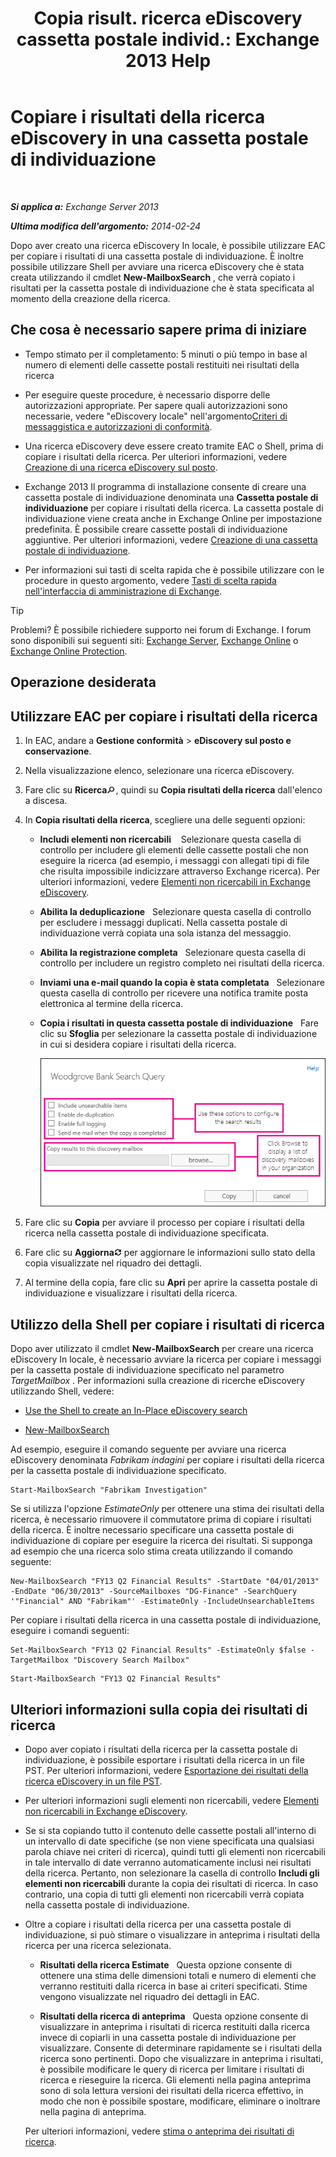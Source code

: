 ﻿---
title: 'Copia risult. ricerca eDiscovery cassetta postale individ.: Exchange 2013 Help'
TOCTitle: Copiare i risultati della ricerca eDiscovery in una cassetta postale di individuazione
ms:assetid: bff2ce89-9e6f-494a-bd6a-2f2011507845
ms:mtpsurl: https://technet.microsoft.com/it-it/library/Dn624163(v=EXCHG.150)
ms:contentKeyID: 61183416
ms.date: 05/22/2018
mtps_version: v=EXCHG.150
ms.translationtype: MT
---

# Copiare i risultati della ricerca eDiscovery in una cassetta postale di individuazione

 

_**Si applica a:** Exchange Server 2013_

_**Ultima modifica dell'argomento:** 2014-02-24_

Dopo aver creato una ricerca eDiscovery In locale, è possibile utilizzare EAC per copiare i risultati di una cassetta postale di individuazione. È inoltre possibile utilizzare Shell per avviare una ricerca eDiscovery che è stata creata utilizzando il cmdlet **New-MailboxSearch** , che verrà copiato i risultati per la cassetta postale di individuazione che è stata specificata al momento della creazione della ricerca.

## Che cosa è necessario sapere prima di iniziare

  - Tempo stimato per il completamento: 5 minuti o più tempo in base al numero di elementi delle cassette postali restituiti nei risultati della ricerca

  - Per eseguire queste procedure, è necessario disporre delle autorizzazioni appropriate. Per sapere quali autorizzazioni sono necessarie, vedere "eDiscovery locale" nell'argomento[Criteri di messaggistica e autorizzazioni di conformità](messaging-policy-and-compliance-permissions-exchange-2013-help.md).

  - Una ricerca eDiscovery deve essere creato tramite EAC o Shell, prima di copiare i risultati della ricerca. Per ulteriori informazioni, vedere [Creazione di una ricerca eDiscovery sul posto](https://docs.microsoft.com/it-it/exchange/security-and-compliance/in-place-ediscovery/create-in-place-ediscovery-search).

  - Exchange 2013 Il programma di installazione consente di creare una cassetta postale di individuazione denominata una **Cassetta postale di individuazione** per copiare i risultati della ricerca. La cassetta postale di individuazione viene creata anche in Exchange Online per impostazione predefinita. È possibile creare cassette postali di individuazione aggiuntive. Per ulteriori informazioni, vedere [Creazione di una cassetta postale di individuazione](https://docs.microsoft.com/it-it/exchange/security-and-compliance/in-place-ediscovery/create-a-discovery-mailbox).

  - Per informazioni sui tasti di scelta rapida che è possibile utilizzare con le procedure in questo argomento, vedere [Tasti di scelta rapida nell'interfaccia di amministrazione di Exchange](keyboard-shortcuts-in-the-exchange-admin-center-exchange-online-protection-help.md).


> [!TIP]
> Problemi? È possibile richiedere supporto nei forum di Exchange. I forum sono disponibili sui seguenti siti: <A href="https://go.microsoft.com/fwlink/p/?linkid=60612">Exchange Server</A>, <A href="https://go.microsoft.com/fwlink/p/?linkid=267542">Exchange Online</A> o <A href="https://go.microsoft.com/fwlink/p/?linkid=285351">Exchange Online Protection</A>.



## Operazione desiderata

## Utilizzare EAC per copiare i risultati della ricerca

1.  In EAC, andare a **Gestione conformità** \> **eDiscovery sul posto e conservazione**.

2.  Nella visualizzazione elenco, selezionare una ricerca eDiscovery.

3.  Fare clic su **Ricerca**![icona Cerca](images/Dd353189.773574d0-9b92-4cab-9f6b-81532c7418b9(EXCHG.150).gif "icona Cerca"), quindi su **Copia risultati della ricerca** dall'elenco a discesa.

4.  In **Copia risultati della ricerca**, scegliere una delle seguenti opzioni:
    
      - **Includi elementi non ricercabili**    Selezionare questa casella di controllo per includere gli elementi delle cassette postali che non eseguire la ricerca (ad esempio, i messaggi con allegati tipi di file che risulta impossibile indicizzare attraverso Exchange ricerca). Per ulteriori informazioni, vedere [Elementi non ricercabili in Exchange eDiscovery](unsearchable-items-in-exchange-ediscovery-exchange-2013-help.md).
    
      - **Abilita la deduplicazione**   Selezionare questa casella di controllo per escludere i messaggi duplicati. Nella cassetta postale di individuazione verrà copiata una sola istanza del messaggio.
    
      - **Abilita la registrazione completa**   Selezionare questa casella di controllo per includere un registro completo nei risultati della ricerca.
    
      - **Inviami una e-mail quando la copia è stata completata**   Selezionare questa casella di controllo per ricevere una notifica tramite posta elettronica al termine della ricerca.
    
      - **Copia i risultati in questa cassetta postale di individuazione**   Fare clic su **Sfoglia** per selezionare la cassetta postale di individuazione in cui si desidera copiare i risultati della ricerca.
        
        ![Copia risultati ricerca](images/Dn624163.875e25ed-8308-408c-92c4-8c76fc9d9bfc(EXCHG.150).gif "Copia risultati ricerca")  

5.  Fare clic su **Copia** per avviare il processo per copiare i risultati della ricerca nella cassetta postale di individuazione specificata.

6.  Fare clic su **Aggiorna**![Icona Aggiorna](images/Dd353189.85f271ca-32a4-426c-842a-d2172567099d(EXCHG.150).gif "Icona Aggiorna") per aggiornare le informazioni sullo stato della copia visualizzate nel riquadro dei dettagli.

7.  Al termine della copia, fare clic su **Apri** per aprire la cassetta postale di individuazione e visualizzare i risultati della ricerca.

## Utilizzo della Shell per copiare i risultati di ricerca

Dopo aver utilizzato il cmdlet **New-MailboxSearch** per creare una ricerca eDiscovery In locale, è necessario avviare la ricerca per copiare i messaggi per la cassetta postale di individuazione specificato nel parametro *TargetMailbox* . Per informazioni sulla creazione di ricerche eDiscovery utilizzando Shell, vedere:

  - [Use the Shell to create an In-Place eDiscovery search](https://docs.microsoft.com/it-it/exchange/security-and-compliance/in-place-ediscovery/create-in-place-ediscovery-search)

  - [New-MailboxSearch](https://technet.microsoft.com/it-it/library/dd298064\(v=exchg.150\))

Ad esempio, eseguire il comando seguente per avviare una ricerca eDiscovery denominata *Fabrikam indagini* per copiare i risultati della ricerca per la cassetta postale di individuazione specificato.

    Start-MailboxSearch "Fabrikam Investigation"

Se si utilizza l'opzione *EstimateOnly* per ottenere una stima dei risultati della ricerca, è necessario rimuovere il commutatore prima di copiare i risultati della ricerca. È inoltre necessario specificare una cassetta postale di individuazione di copiare per eseguire la ricerca dei risultati. Si supponga ad esempio che una ricerca solo stima creata utilizzando il comando seguente:

    New-MailboxSearch "FY13 Q2 Financial Results" -StartDate "04/01/2013" -EndDate "06/30/2013" -SourceMailboxes "DG-Finance" -SearchQuery '"Financial" AND "Fabrikam"' -EstimateOnly -IncludeUnsearchableItems

Per copiare i risultati della ricerca in una cassetta postale di individuazione, eseguire i comandi seguenti:
  ```
  Set-MailboxSearch "FY13 Q2 Financial Results" -EstimateOnly $false -TargetMailbox "Discovery Search Mailbox"
  ```
  ```
  Start-MailboxSearch "FY13 Q2 Financial Results"
  ```

## Ulteriori informazioni sulla copia dei risultati di ricerca

  - Dopo aver copiato i risultati della ricerca per la cassetta postale di individuazione, è possibile esportare i risultati della ricerca in un file PST. Per ulteriori informazioni, vedere [Esportazione dei risultati della ricerca eDiscovery in un file PST](https://docs.microsoft.com/it-it/exchange/security-and-compliance/in-place-ediscovery/export-search-results).

  - Per ulteriori informazioni sugli elementi non ricercabili, vedere [Elementi non ricercabili in Exchange eDiscovery](unsearchable-items-in-exchange-ediscovery-exchange-2013-help.md).

  - Se si sta copiando tutto il contenuto delle cassette postali all'interno di un intervallo di date specifiche (se non viene specificata una qualsiasi parola chiave nei criteri di ricerca), quindi tutti gli elementi non ricercabili in tale intervallo di date verranno automaticamente inclusi nei risultati della ricerca. Pertanto, non selezionare la casella di controllo **Includi gli elementi non ricercabili** durante la copia dei risultati di ricerca. In caso contrario, una copia di tutti gli elementi non ricercabili verrà copiata nella cassetta postale di individuazione.

  - Oltre a copiare i risultati della ricerca per una cassetta postale di individuazione, si può stimare o visualizzare in anteprima i risultati della ricerca per una ricerca selezionata.
    
      - **Risultati della ricerca Estimate**   Questa opzione consente di ottenere una stima delle dimensioni totali e numero di elementi che verranno restituiti dalla ricerca in base ai criteri specificati. Stime vengono visualizzate nel riquadro dei dettagli in EAC.
    
      - **Risultati della ricerca di anteprima**   Questa opzione consente di visualizzare in anteprima i risultati di ricerca restituiti dalla ricerca invece di copiarli in una cassetta postale di individuazione per visualizzare. Consente di determinare rapidamente se i risultati della ricerca sono pertinenti. Dopo che visualizzare in anteprima i risultati, è possibile modificare le query di ricerca per limitare i risultati di ricerca e rieseguire la ricerca. Gli elementi nella pagina anteprima sono di sola lettura versioni dei risultati della ricerca effettivo, in modo che non è possibile spostare, modificare, eliminare o inoltrare nella pagina di anteprima.
    
    Per ulteriori informazioni, vedere [stima o anteprima dei risultati di ricerca](https://docs.microsoft.com/it-it/exchange/security-and-compliance/in-place-ediscovery/create-in-place-ediscovery-search).

